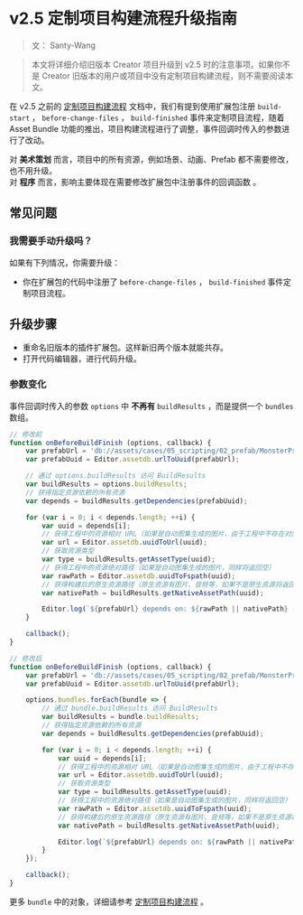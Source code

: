 # v2.5 定制项目构建流程升级指南

> 文： Santy-Wang

> 本文将详细介绍旧版本 Creator 项目升级到 v2.5 时的注意事项。如果你不是 Creator 旧版本的用户或项目中没有定制项目构建流程，则不需要阅读本文。

在 v2.5 之前的 [定制项目构建流程](../publish/custom-project-build-template.md) 文档中，我们有提到使用扩展包注册 `build-start` ， `before-change-files` ， `build-finished` 事件来定制项目流程，随着 Asset Bundle 功能的推出，项目构建流程进行了调整，事件回调时传入的参数进行了改动。

对 **美术策划** 而言，项目中的所有资源，例如场景、动画、Prefab 都不需要修改，也不用升级。<br>
对 **程序** 而言，影响主要体现在需要修改扩展包中注册事件的回调函数 。

## 常见问题

### 我需要手动升级吗？

如果有下列情况，你需要升级：
 - 你在扩展包的代码中注册了 `before-change-files` ， `build-finished` 事件定制项目流程。

## 升级步骤

- 重命名旧版本的插件扩展包。这样新旧两个版本就能共存。
- 打开代码编辑器，进行代码升级。

### 参数变化 

事件回调时传入的参数 `options` 中 **不再有** `buildResults` ，而是提供一个 `bundles` 数组。

```js
// 修改前
function onBeforeBuildFinish (options, callback) {
    var prefabUrl = 'db://assets/cases/05_scripting/02_prefab/MonsterPrefab.prefab';
    var prefabUuid = Editor.assetdb.urlToUuid(prefabUrl);

    // 通过 options.buildResults 访问 BuildResults
    var buildResults = options.buildResults;
    // 获得指定资源依赖的所有资源
    var depends = buildResults.getDependencies(prefabUuid);

    for (var i = 0; i < depends.length; ++i) {
        var uuid = depends[i];
        // 获得工程中的资源相对 URL（如果是自动图集生成的图片，由于工程中不存在对应资源，将返回空）
        var url = Editor.assetdb.uuidToUrl(uuid);
        // 获取资源类型
        var type = buildResults.getAssetType(uuid);
        // 获得工程中的资源绝对路径（如果是自动图集生成的图片，同样将返回空）
        var rawPath = Editor.assetdb.uuidToFspath(uuid);
        // 获得构建后的原生资源路径（原生资源有图片、音频等，如果不是原生资源将返回空）
        var nativePath = buildResults.getNativeAssetPath(uuid);

        Editor.log(`${prefabUrl} depends on: ${rawPath || nativePath} (${type})`);
    }

    callback();
}

// 修改后
function onBeforeBuildFinish (options, callback) {
    var prefabUrl = 'db://assets/cases/05_scripting/02_prefab/MonsterPrefab.prefab';
    var prefabUuid = Editor.assetdb.urlToUuid(prefabUrl);

    options.bundles.forEach(bundle => {
        // 通过 bundle.buildResults 访问 BuildResults
        var buildResults = bundle.buildResults;
        // 获得指定资源依赖的所有资源
        var depends = buildResults.getDependencies(prefabUuid);

        for (var i = 0; i < depends.length; ++i) {
            var uuid = depends[i];
            // 获得工程中的资源相对 URL（如果是自动图集生成的图片，由于工程中不存在对应资源，将返回空）
            var url = Editor.assetdb.uuidToUrl(uuid);
            // 获取资源类型
            var type = buildResults.getAssetType(uuid);
            // 获得工程中的资源绝对路径（如果是自动图集生成的图片，同样将返回空）
            var rawPath = Editor.assetdb.uuidToFspath(uuid);
            // 获得构建后的原生资源路径（原生资源有图片、音频等，如果不是原生资源将返回空）
            var nativePath = buildResults.getNativeAssetPath(uuid);

            Editor.log(`${prefabUrl} depends on: ${rawPath || nativePath} (${type})`);
        }
    });

    callback();
}
```

更多 `bundle` 中的对象，详细请参考 [定制项目构建流程](../publish/custom-project-build-template.md) 。
